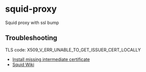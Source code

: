 # squid-proxy

Squid proxy with ssl bump

## Troubleshooting

TLS code: X509_V_ERR_UNABLE_TO_GET_ISSUER_CERT_LOCALLY

- [Install missing intermediate certificate](https://docs.diladele.com/faq/squid/fix_unable_to_get_issuer_cert_locally.html)
- [Squid Wiki](https://wiki.squid-cache.org/ConfigExamples/Intercept/SslBumpExplicit#Alternative_trust_roots)

